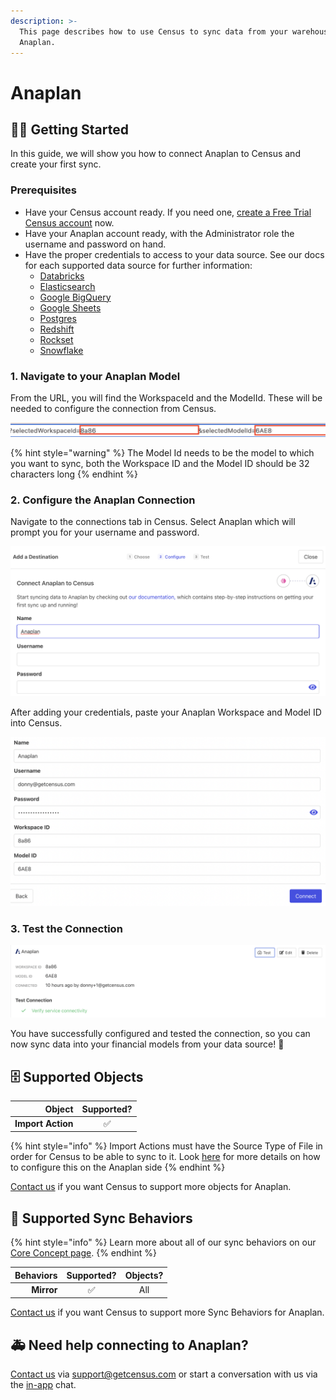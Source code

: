 ```yaml
---
description: >-
  This page describes how to use Census to sync data from your warehouse to
  Anaplan.
---
```


# Anaplan

## 🏃‍♀️ Getting Started

In this guide, we will show you how to connect Anaplan to Census and create your first sync.

### Prerequisites

* Have your Census account ready. If you need one, [create a Free Trial Census account](https://app.getcensus.com) now.
* Have your Anaplan account ready, with the Administrator role the username and password on hand.
* Have the proper credentials to access to your data source. See our docs for each supported data source for further information:
  * [Databricks](https://docs.getcensus.com/sources/databricks)
  * [Elasticsearch](../sources/elasticsearch.md)
  * [Google BigQuery](https://docs.getcensus.com/sources/google-bigquery)
  * [Google Sheets](https://docs.getcensus.com/sources/google-sheets)
  * [Postgres](https://docs.getcensus.com/sources/postgres)
  * [Redshift](https://docs.getcensus.com/sources/redshift)
  * [Rockset](https://docs.getcensus.com/sources/rockset)
  * [Snowflake](https://docs.getcensus.com/sources/snowflake)

### 1. Navigate to your Anaplan Model

From the URL, you will find the WorkspaceId and the ModelId. These will be needed to configure the connection from Census.

![Copy the WorkspaceId and the ModelId](<../.gitbook/assets/Anaplan URL.png>)

{% hint style="warning" %}
The Model Id needs to be the model to which you want to sync, both the Workspace ID and the Model ID should be 32 characters long
{% endhint %}

### 2. Configure the Anaplan Connection

Navigate to the connections tab in Census. Select Anaplan which will prompt you for your username and password.&#x20;

![Add a descriptive label and copy your credentials](<../.gitbook/assets/Anaplan Census.png>)

After adding your credentials, paste your Anaplan Workspace and Model ID into Census.

![Hit the "Connect" button](<../.gitbook/assets/Anaplan Census 2.png>)

### 3. Test the Connection

![You will be prompted after ](<../.gitbook/assets/Test Anaplan Connection.png>)

You have successfully configured and tested the connection, so you can now sync data into your financial models from your data source! :tada:

## 🗄️ Supported Objects

|        **Object** | **Supported?** |
| ----------------: | :------------: |
| **Import Action** |        ✅       |

{% hint style="info" %}
Import Actions must have the Source Type of File in order for Census to be able to sync to it. Look [here](https://help.anaplan.com/f19cdb3d-385a-4a27-aaa8-7422b240e8bc-Get-started-with-imports) for more details on how to configure this on the Anaplan side
{% endhint %}

[Contact us](mailto:support@getcensus.com) if you want Census to support more objects for Anaplan.

## 🔄 Supported Sync Behaviors

{% hint style="info" %}
Learn more about all of our sync behaviors on our [Core Concept page](../basics/core-concept/#the-different-sync-behaviors).
{% endhint %}

| **Behaviors** | **Supported?** | **Objects?** |
| ------------: | :------------: | :----------: |
|    **Mirror** |        ✅       |      All     |

[Contact us](mailto:support@getcensus.com) if you want Census to support more Sync Behaviors for Anaplan.

## 🚑 Need help connecting to Anaplan?

[Contact us](mailto:support@getcensus.com) via support@getcensus.com or start a conversation with us via the [in-app](https://app.getcensus.com) chat.

